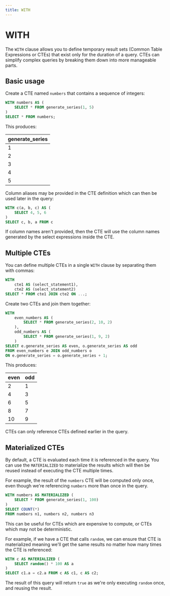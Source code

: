 ```yaml
---
title: WITH
---
```


# WITH

The `WITH` clause allows you to define temporary result sets (Common Table
Expressions or CTEs) that exist only for the duration of a query. CTEs can
simplify complex queries by breaking them down into more manageable parts.

## Basic usage

Create a CTE named `numbers` that contains a sequence of integers:

```sql
WITH numbers AS (
    SELECT * FROM generate_series(1, 5)
)
SELECT * FROM numbers;
```

This produces:

| generate_series |
|-----------------|
| 1               |
| 2               |
| 3               |
| 4               |
| 5               |

Column aliases may be provided in the CTE definition which can then be used
later in the query:

```sql
WITH c(a, b, c) AS (
    SELECT 4, 5, 6
)
SELECT c, b, a FROM c
```

If column names aren't provided, then the CTE will use the column names
generated by the select expressions inside the CTE.

## Multiple CTEs

You can define multiple CTEs in a single `WITH` clause by separating them with
commas:

```sql
WITH
    cte1 AS (select_statement1),
    cte2 AS (select_statement2)
SELECT * FROM cte1 JOIN cte2 ON ...;
```

Create two CTEs and join them together:

```sql
WITH
    even_numbers AS (
        SELECT * FROM generate_series(2, 10, 2)
    ),
    odd_numbers AS (
        SELECT * FROM generate_series(1, 9, 2)
    )
SELECT e.generate_series AS even, o.generate_series AS odd
FROM even_numbers e JOIN odd_numbers o
ON e.generate_series = o.generate_series + 1;
```

This produces:

| even | odd |
|------|-----|
| 2    | 1   |
| 4    | 3   |
| 6    | 5   |
| 8    | 7   |
| 10   | 9   |

CTEs can only reference CTEs defined earlier in the query.

## Materialized CTEs

By default, a CTE is evaluated each time it is referenced in the query. You can
use the `MATERIALIZED` to materialize the results which will then be reused
instead of executing the CTE multiple times.

For example, the result of the `numbers` CTE will be computed only once, even
though we're referencing `numbers` more than once in the query.

```sql
WITH numbers AS MATERIALIZED (
    SELECT * FROM generate_series(1, 100)
)
SELECT COUNT(*)
FROM numbers n1, numbers n2, numbers n3
```

This can be useful for CTEs which are expensive to compute, or CTEs which may
not be deterministic.

For example, if we have a CTE that calls `random`, we can ensure that CTE is
materialized meaning we'll get the same results no matter how many times the CTE
is referenced:

```sql
WITH c AS MATERIALIZED (
    SELECT random() * 100 AS a
)
SELECT c1.a = c2.a FROM c AS c1, c AS c2;
```

The result of this query will return `true` as we're only executing `random`
once, and reusing the result.
